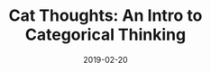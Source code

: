 ---
title: "Cat Thoughts: An Intro to Categorical Thinking"
venue: Cornell Graduate Student Seminar
date: 2019-02-20
links:
    - ['slides.pptx', '/files/slides/cats.pptx']
---